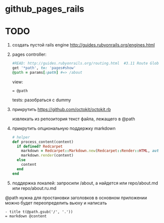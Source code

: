 github_pages_rails
==================


TODO
====

1. создать пустой rails engine http://guides.rubyonrails.org/engines.html
2. pages controller:
    ```ruby
    #READ: http://guides.rubyonrails.org/routing.html  #3.11 Route Globbing and Wildcard Segments
    get '*path', to: 'pages#show'
    @path = params[:path] #=> /about
    ```
  
    view:
    ```haml
    = @path
    ```
  
    tests: разобраться с dummy
3. прикрутить https://github.com/octokit/octokit.rb
   
   извлекать из репозитория текст файла, лежащего в @path 
4. прикрутить опциональную поддержку markdown

    ```ruby
    # helper
    def process_content(content) 
      if defined? Redcarpet 
        markdown = Redcarpet::Markdown.new(Redcarpet::Render::HTML, autolink: true, tables: true)
        markdown.render(content)
      else
        content
      end
    end
    ```
5. поддержка локалей: запросили /about, а найдется или repo/about.md или repo/about.ru.md


@path нужна для простановки заголовков
в основном приложении можно будет переопределить вьюху и написать
```haml
- title t(@path.gsub('/', '.'))
= markdown @content
```
    
  
